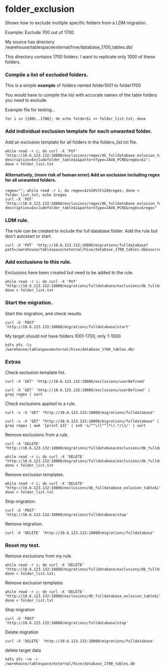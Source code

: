 # folder_exclusion
Shows how to exclude multiple specific folders from a LDM migration. 

Example: Exclude 700 out of 1700.

My source has directory /warehouse/tablespaceexternal/hive/database_1700_tables.db/

This directory contains 1700 folders. I want to replicate only 1000 of these folders.

### Compile a list of excluded folders.
This is a simple **example** of folders named folder1001 to folder1700

You would have to compile the list with accurate names of the table folders you need to exclude.

Example file for testing...
```
for i in {1001..1700}; do echo folder$i >> folder_list.txt; done
```

### Add individual exclusion template for each unwanted folder.
Add an exclusion template for all folders in the folders_list.txt file.
```
while read -r i; do curl -X 'PUT' "http://10.6.123.132:18080/exclusions/regex/db_fulldatabase_exlusion_table$i?description=Excludefolder_table$i&patternType=JAVA_PCRE&regex=$i"; done < folder_list.txt
```

#### Alternatively, (more risk of human error) Add an exclusion including regex for all unwanted folders.

```
regex=""; while read -r i; do regex=$i%20%7C%20$regex; done < folder_list.txt; echo $regex
curl -X 'PUT' "http://10.6.123.132:18080/exclusions/regex/db_fulldatabase_exlusion_full?description=Excludefolder_table$i&patternType=JAVA_PCRE&regex=$regex"
```



### LDM rule. 
The rule can be created to include the full database folder.
Add the rule but don't autostart or start.
```
curl -X 'PUT' 'http://10.6.123.132:18080/migrations/fulldatabase?path=/warehouse/tablespace/external/hive/database_1700_tables.db&source=source_jhugh02&target=target_jhugh01&actionPolicy=com.wandisco.livemigrator2.migration.OverwriteActionPolicy&autoStart=false'
```

### Add exclusions to this rule.
Exclusions have been created but need to be added to the rule.
```
while read -r i; do curl -X 'PUT' "http://10.6.123.132:18080/migrations/fulldatabase/exclusions/db_fulldatabase_exlusion_table$i"; done < folder_list.txt
```

### Start the migration.
Start the migration, and check results. 
```
curl -X 'POST' 'http://10.6.123.132:18080/migrations/fulldatabase/start'
```

My target should not have folders 1001-1700, only 1-1000
```
hdfs dfs -ls /warehouse/tablespaceexternal/hive/database_1700_tables.db/
```


### Extras
Check exclusion template list.
```
curl -X 'GET' 'http://10.6.123.132:18080/exclusions/userDefined'

```
```
curl -X 'GET' 'http://10.6.123.132:18080/exclusions/userDefined' | grep regex | sort
```
Check exclusions applied to a rule.
```
curl -s -X 'GET' "http://10.6.123.132:18080/migrations/fulldatabase"
```
```
curl -s -X 'GET' "http://10.6.123.132:18080/migrations/fulldatabase" | grep regex | awk '{print $3}' | sed 's/^"\([^"]*\).*/\1/' | sort
```
Remove exclusions from a rule.
```
curl -X 'DELETE' "http://10.6.123.132:18080/migrations/fulldatabase/exclusions/db_fulldatabase_exlusion_table1001"
```
```
while read -r i; do curl -X 'DELETE' "http://10.6.123.132:18080/migrations/fulldatabase/exclusions/db_fulldatabase_exlusion_table$i"; done < folder_list.txt
```
Remove exclusion templates.
```
while read -r i; do curl -X 'DELETE' "http://10.6.123.132:18080/exclusions/db_fulldatabase_exlusion_table$i"; done < folder_list.txt
```
Stop migration.
```
curl -X 'POST' 'http://10.6.123.132:18080/migrations/fulldatabase/stop'
```
Remove migration.
```
curl -X 'DELETE' 'http://10.6.123.132:18080/migrations/fulldatabase' 

```

### Reset my test.
Remove exclusions from my rule.
```
while read -r i; do curl -X 'DELETE' "http://10.6.123.132:18080/migrations/fulldatabase/exclusions/db_fulldatabase_exlusion_table$i"; done < folder_list.txt;
```
Remove exclusion templates
```
while read -r i; do curl -X 'DELETE' "http://10.6.123.132:18080/exclusions/db_fulldatabase_exlusion_table$i"; done < folder_list.txt
```
Stop migration
```
curl -X 'POST' 'http://10.6.123.132:18080/migrations/fulldatabase/stop'
```
Delete migration
```
curl -X 'DELETE' 'http://10.6.123.132:18080/migrations/fulldatabase' 
```

delete target data
```
hdfs dfs -rm -r /warehouse/tablespace/external/hive/database_1700_tables.db
```




 




